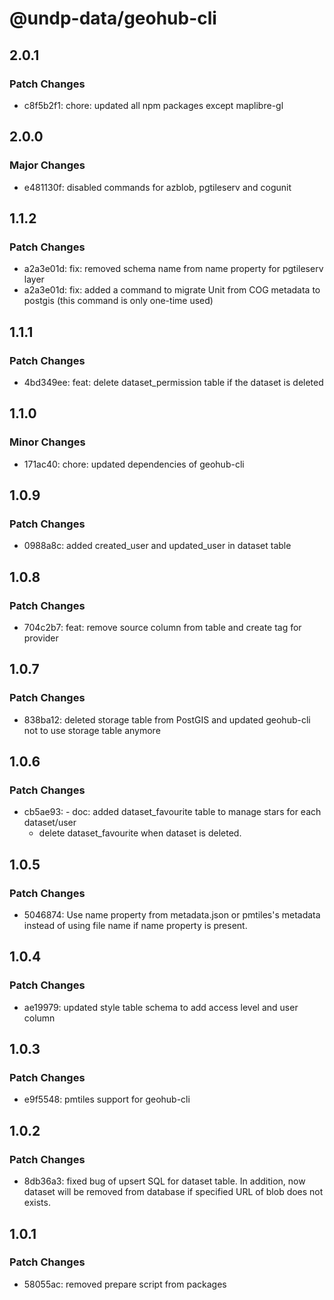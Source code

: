 # @undp-data/geohub-cli

## 2.0.1

### Patch Changes

- c8f5b2f1: chore: updated all npm packages except maplibre-gl

## 2.0.0

### Major Changes

- e481130f: disabled commands for azblob, pgtileserv and cogunit

## 1.1.2

### Patch Changes

- a2a3e01d: fix: removed schema name from name property for pgtileserv layer
- a2a3e01d: fix: added a command to migrate Unit from COG metadata to postgis (this command is only one-time used)

## 1.1.1

### Patch Changes

- 4bd349ee: feat: delete dataset_permission table if the dataset is deleted

## 1.1.0

### Minor Changes

- 171ac40: chore: updated dependencies of geohub-cli

## 1.0.9

### Patch Changes

- 0988a8c: added created_user and updated_user in dataset table

## 1.0.8

### Patch Changes

- 704c2b7: feat: remove source column from table and create tag for provider

## 1.0.7

### Patch Changes

- 838ba12: deleted storage table from PostGIS and updated geohub-cli not to use storage table anymore

## 1.0.6

### Patch Changes

- cb5ae93: - doc: added dataset_favourite table to manage stars for each dataset/user
  - delete dataset_favourite when dataset is deleted.

## 1.0.5

### Patch Changes

- 5046874: Use name property from metadata.json or pmtiles's metadata instead of using file name if name property is present.

## 1.0.4

### Patch Changes

- ae19979: updated style table schema to add access level and user column

## 1.0.3

### Patch Changes

- e9f5548: pmtiles support for geohub-cli

## 1.0.2

### Patch Changes

- 8db36a3: fixed bug of upsert SQL for dataset table. In addition, now dataset will be removed from database if specified URL of blob does not exists.

## 1.0.1

### Patch Changes

- 58055ac: removed prepare script from packages
